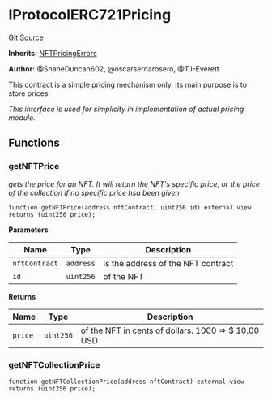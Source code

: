 # IProtocolERC721Pricing
[Git Source](https://github.com/thrackle-io/tron/blob/81964a0e15d7593cfe172486fd6691a89432c332/src/pricing/IProtocolERC721Pricing.sol)

**Inherits:**
[NFTPricingErrors](/src/interfaces/IErrors.sol/interface.NFTPricingErrors.md)

**Author:**
@ShaneDuncan602, @oscarsernarosero, @TJ-Everett

This contract is a simple pricing mechanism only. Its main purpose is to store prices.

*This interface is used for simplicity in implementation of actual pricing module.*


## Functions
### getNFTPrice

*gets the price for an NFT. It will return the NFT's specific price, or the
price of the collection if no specific price hsa been given*


```solidity
function getNFTPrice(address nftContract, uint256 id) external view returns (uint256 price);
```
**Parameters**

|Name|Type|Description|
|----|----|-----------|
|`nftContract`|`address`|is the address of the NFT contract|
|`id`|`uint256`|of the NFT|

**Returns**

|Name|Type|Description|
|----|----|-----------|
|`price`|`uint256`|of the NFT in cents of dollars. 1000 => $ 10.00 USD|


### getNFTCollectionPrice


```solidity
function getNFTCollectionPrice(address nftContract) external view returns (uint256 price);
```

